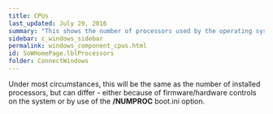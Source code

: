 ```yaml
---
title: CPUs
last_updated: July 29, 2016
summary: "This shows the number of processors used by the operating system."
sidebar: c_windows_sidebar
permalink: windows_component_cpus.html
id: SoWHomePage.lblProcessors
folder: ConnectWindows
---
```




Under most circumstances, this will be the same as the number of installed processors, but can differ - either because of firmware/hardware controls on the system or by use of the **/NUMPROC** boot.ini option.
